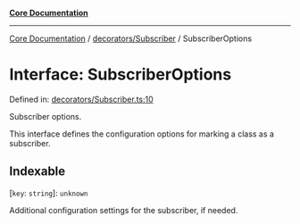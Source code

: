 [**Core Documentation**](../../../README.md)

***

[Core Documentation](../../../README.md) / [decorators/Subscriber](../README.md) / SubscriberOptions

# Interface: SubscriberOptions

Defined in: [decorators/Subscriber.ts:10](https://github.com/stonemjs/core/blob/e2200da501349da1fec304d821c002bb6d055b61/src/decorators/Subscriber.ts#L10)

Subscriber options.

This interface defines the configuration options for marking a class as a subscriber.

## Indexable

\[`key`: `string`\]: `unknown`

Additional configuration settings for the subscriber, if needed.
